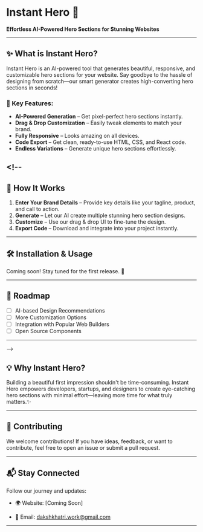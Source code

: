 # Instant Hero 🚀

**Effortless AI-Powered Hero Sections for Stunning Websites**

---

## ✨ What is Instant Hero?

Instant Hero is an AI-powered tool that generates beautiful, responsive, and customizable hero sections for your website. Say goodbye to the hassle of designing from scratch—our smart generator creates high-converting hero sections in seconds!

### 🎯 Key Features:

-   **AI-Powered Generation** – Get pixel-perfect hero sections instantly.
-   **Drag & Drop Customization** – Easily tweak elements to match your brand.
-   **Fully Responsive** – Looks amazing on all devices.
-   **Code Export** – Get clean, ready-to-use HTML, CSS, and React code.
-   **Endless Variations** – Generate unique hero sections effortlessly.

## <!--

## 🚀 How It Works

1. **Enter Your Brand Details** – Provide key details like your tagline, product, and call to action.
2. **Generate** – Let our AI create multiple stunning hero section designs.
3. **Customize** – Use our drag & drop UI to fine-tune the design.
4. **Export Code** – Download and integrate into your project instantly.

---

## 🛠 Installation & Usage

Coming soon! Stay tuned for the first release. 🎉

---

## 📌 Roadmap

-   [ ] AI-based Design Recommendations
-   [ ] More Customization Options
-   [ ] Integration with Popular Web Builders
-   [ ] Open Source Components

---

-->

## 💡 Why Instant Hero?

Building a beautiful first impression shouldn't be time-consuming. Instant Hero empowers developers, startups, and designers to create eye-catching hero sections with minimal effort—leaving more time for what truly matters.✨

---

## 🤝 Contributing

We welcome contributions! If you have ideas, feedback, or want to contribute, feel free to open an issue or submit a pull request.

---

## 📬 Stay Connected

Follow our journey and updates:

-   🌍 Website: [Coming Soon]
<!-- - 🐦 Twitter: [@InstantHeroAI](#) -->
-   📩 Email: dakshkhatri.work@gmail.com

---

<!-- ## 📄 License

This project is licensed under the MIT License - see the [LICENSE](LICENSE) file for details. -->
